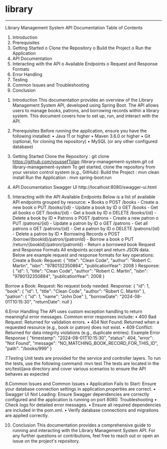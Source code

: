 # library
________________________________________
Library Management System API Documentation
Table of Contents
1.	Introduction
2.	Prerequisites
3.	Getting Started
o	Clone the Repository
o	Build the Project
o	Run the Application
4.	API Documentation
5.	Interacting with the API
o	Available Endpoints
o	Request and Response Formats
6.	Error Handling
7.	Testing
8.	Common Issues and Troubleshooting
9.	Conclusion

1) Introduction 
This documentation provides an overview of the Library Management System API, developed using Spring Boot. The API allows users to manage books, patrons, and borrowing records within a library system. This document covers how to set up, run, and interact with the API.

2. Prerequisites 
Before running the application, ensure you have the following installed:
•	Java 11 or higher
•	Maven 3.6.0 or higher
•	Git (optional, for cloning the repository)
•	MySQL (or any other configured database)


3. Getting Started 
Clone the Repository : git clone https://github.com/youssefTolan /library-management-system.git
cd library-management-system
To get started, clone the repository from your version control system (e.g., GitHub):
Build the Project : mvn clean install
Run the Application : mvn spring-boot:run

4. API Documentation 
Swagger UI
http://localhost:8080/swagger-ui.html

5. Interacting with the API 
Available Endpoints 
Below is a list of available API endpoints grouped by resource:
•	Books
o	POST /books - Create a new book
o	PUT /books/{id} - Update a book by ID
o	GET /books - Get all books
o	GET /books/{id} - Get a book by ID
o	DELETE /books/{id} - Delete a book by ID
•	Patrons
o	POST /patrons - Create a new patron
o	PUT /patrons/{id} - Update a patron by ID
o	GET /patrons - Get all patrons
o	GET /patrons/{id} - Get a patron by ID
o	DELETE /patrons/{id} - Delete a patron by ID
•	Borrowing Records
o	POST /borrow/{bookId}/patron/{patronId} - Borrow a book
o	PUT /return/{bookId}/patron/{patronId} - Return a borrowed book
Request and Response Formats 
All endpoints accept and return JSON data. Below are example request and response formats for key operations:
Create a Book:
Request: {
    "title": "Clean Code",
    "author": "Robert C. Martin",
    "isbn": "9780132350884",
    "publicationYear": 2008
}
Response: {
    "id": 1,
    "title": "Clean Code",
    "author": "Robert C. Martin",
    "isbn": "9780132350884",
    "publicationYear": 2008
}

Borrow a Book:
Request: No request body needed.
Response: {
    "id": 1,
    "book": {
        "id": 1,
        "title": "Clean Code",
        "author": "Robert C. Martin"
    },
    "patron": {
        "id": 1,
        "name": "John Doe"
    },
    "borrowDate": "2024-08-01T10:15:30",
    "returnDate": null
} 


6.Error Handling 
The API uses custom exception handling to return meaningful error messages. Common error responses include:
•	400 Bad Request: Returned for validation errors.
•	404 Not Found: Returned when a requested resource (e.g., book or patron) does not exist.
•	409 Conflict: Returned for data integrity violations (e.g., duplicate entries).
Example Error Response
{
    "timestamp": "2024-08-01T10:15:30",
    "status": 404,
    "error": "Not Found",
    "message": "NO_MATCHING_BOOK_RECORD_FOR_THIS_ID",
    "path": "/books/999"
}

7.Testing 
Unit tests are provided for the service and controller layers. To run the tests, use the following command:
mvn test
The tests are located in the src/test/java directory and cover various scenarios to ensure the API behaves as expected

8.Common Issues and 
Common Issues
•	Application Fails to Start: Ensure your database connection settings in application.properties are correct.
•	Swagger UI Not Loading: Ensure Swagger dependencies are correctly configured and the application is running on port 8080.
Troubleshooting
•	Check logs for detailed error messages.
•	Ensure all required dependencies are included in the pom.xml.
•	Verify database connections and migrations are applied correctly.


10. Conclusion 
This documentation provides a comprehensive guide to running and interacting with the Library Management System API. For any further questions or contributions, feel free to reach out or open an issue on the project's repository.




